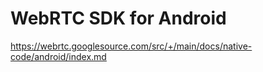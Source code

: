 # WebRTC SDK for Android

https://webrtc.googlesource.com/src/+/main/docs/native-code/android/index.md
